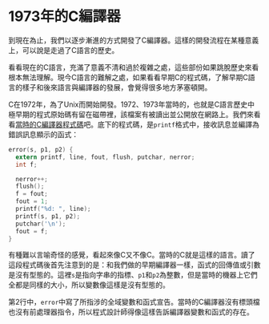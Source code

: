 # 1973年的C編譯器

到現在為止，我們以逐步漸進的方式開發了C編譯器。這樣的開發流程在某種意義上，可以說是走過了C語言的歷史。

看看現在的C語言，充滿了意義不清和過於複雜之處，這些部份如果跳脫歷史來看根本無法理解。現今C語言的難解之處，如果看看早期C的程式碼，了解早期C語言的樣子和後來語言與編譯器的發展，會覺得很多地方茅塞頓開。

C在1972年，為了Unix而開始開發。1972、1973年當時的，也就是C語言歷史中極早期的程式原始碼有留在磁帶裡，該檔案有被讀出並公開放在網路上。我們來看看[當時的C編譯器程式碼](https://github.com/qrush/unix/tree/master/src/c)吧。底下的程式碼，是`printf`格式中，接收訊息並編譯為錯誤訊息顯示的函式：

```c
error(s, p1, p2) {
  extern printf, line, fout, flush, putchar, nerror;
  int f;

  nerror++;
  flush();
  f = fout;
  fout = 1;
  printf("%d: ", line);
  printf(s, p1, p2);
  putchar('\n');
  fout = f;
}
```

有種難以言喻奇怪的感覺，看起來像C又不像C。當時的C就是這樣的語言。讀了這段程式碼後首先注意到的是：和我們做的早期編譯器一樣，函式的回傳值或引數是沒有型態的。這裡`s`是指向字串的指標、`p1`和`p2`為整數，但是當時的機器上它們全都是同樣的大小，所以變數像這樣是沒有型態的。

第2行中，`error`中寫了所指涉的全域變數和函式宣告。當時的C編譯器沒有標頭檔也沒有前處理器指令，所以程式設計師得像這樣告訴編譯器變數和函式的存在。

